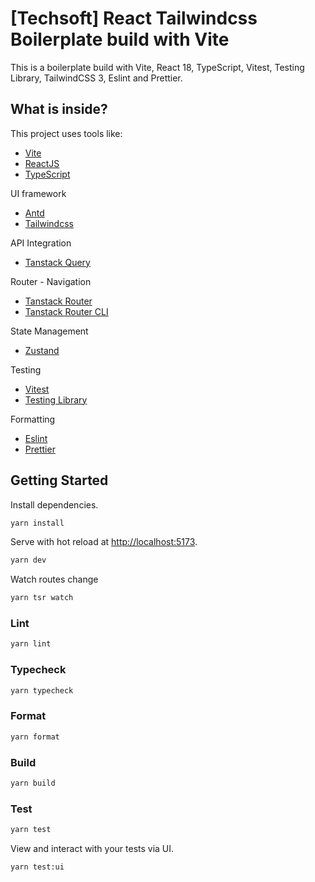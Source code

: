 # [Techsoft] React Tailwindcss Boilerplate build with Vite

This is a boilerplate build with Vite, React 18, TypeScript, Vitest, Testing Library, TailwindCSS 3, Eslint and Prettier.

## What is inside?

This project uses tools like:

- [Vite](https://vitejs.dev)
- [ReactJS](https://reactjs.org)
- [TypeScript](https://www.typescriptlang.org)

UI framework

- [Antd](https://ant.design/)
- [Tailwindcss](https://tailwindcss.com)

API Integration

- [Tanstack Query](https://tanstack.com/query/latest)

Router - Navigation

- [Tanstack Router](https://tanstack.com/router/v1)
- [Tanstack Router CLI](https://tanstack.com/router/latest/docs/framework/react/guide/file-based-routing)

State Management

- [Zustand](https://zustand-demo.pmnd.rs/)

Testing

- [Vitest](https://vitest.dev)
- [Testing Library](https://testing-library.com)

Formatting

- [Eslint](https://eslint.org)
- [Prettier](https://prettier.io)

## Getting Started

Install dependencies.

```bash
yarn install
```

Serve with hot reload at <http://localhost:5173>.

```bash
yarn dev
```

Watch routes change

```bash
yarn tsr watch
```

### Lint

```bash
yarn lint
```

### Typecheck

```bash
yarn typecheck
```

### Format

```bash
yarn format
```

### Build

```bash
yarn build
```

### Test

```bash
yarn test
```

View and interact with your tests via UI.

```bash
yarn test:ui
```
